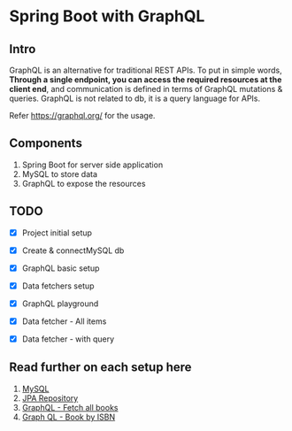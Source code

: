 # Spring Boot with GraphQL 



## Intro

GraphQL is an alternative for traditional REST APIs. To put in simple words, **Through a single endpoint, you can access the required resources at the client end**, and communication is defined in terms of GraphQL mutations & queries. GraphQL is not related to db, it is a query language for APIs.



Refer https://graphql.org/ for the usage.



## Components

1. Spring Boot for server side application
2. MySQL to store data
3. GraphQL to expose the resources



## TODO

- [x] Project initial setup
- [x] Create & connectMySQL db
- [x] GraphQL basic setup
- [x] Data fetchers setup
- [x] GraphQL playground
- [x] Data fetcher - All items
- [x] Data fetcher - with query


## Read further on each setup here
1. [MySQL](./db_setup.md)
2. [JPA Repository](./docs/jpa_repository.md)
3. [GraphQL - Fetch all books](./data_fetch_all_books.md)
4. [Graph QL - Book by ISBN](./data_fetcher_book_by_isbn.md)
